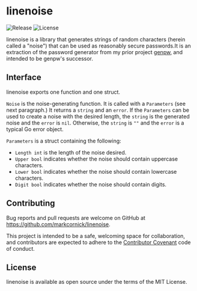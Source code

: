 # linenoise

![Release](https://img.shields.io/github/release/markcornick/linenoise.svg)
![License](https://img.shields.io/github/license/markcornick/linenoise)

linenoise is a library that generates strings of random characters
(herein called a "noise") that can be used as reasonably secure
passwords.It is an extraction of the password generator from my prior
project [genpw](https://github.com/markcornick/genpw), and intended to
be genpw's successor.

## Interface

linenoise exports one function and one struct.

`Noise` is the noise-generating function. It is called with a
`Parameters` (see next paragraph.) It returns a `string` and an `error`.
If the `Parameters` can be used to create a noise with the desired
length, the `string` is the generated noise and the `error` is `nil`.
Otherwise, the `string` is `""` and the `error` is a typical Go error
object.

`Parameters` is a struct containing the following:

* `Length int` is the length of the noise desired.
* `Upper bool` indicates whether the noise should contain uppercase
  characters.
* `Lower bool` indicates whether the noise should contain lowercase
  characters.
* `Digit bool` indicates whether the noise should contain digits.

## Contributing

Bug reports and pull requests are welcome on GitHub at
https://github.com/markcornick/linenoise.

This project is intended to be a safe, welcoming space for
collaboration, and contributors are expected to adhere to the
[Contributor Covenant](https://www.contributor-covenant.org/) code of
conduct.

## License

linenoise is available as open source under the terms of the MIT
License.
